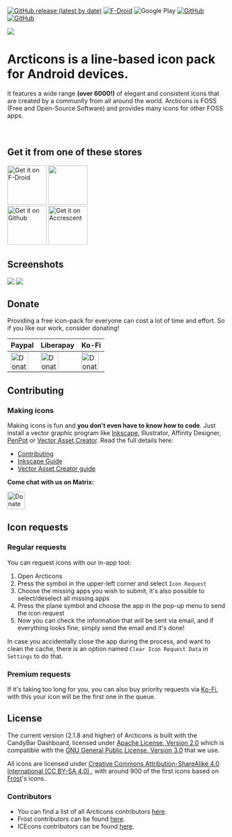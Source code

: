 [<img alt="GitHub release (latest by date)" src="https://img.shields.io/github/v/release/Donnnno/Arcticons">](https://github.com/Donnnno/Arcticons/releases/latest) 
[<img alt="F-Droid" src="https://img.shields.io/f-droid/v/com.donnnno.arcticons">](https://f-droid.org/packages/com.donnnno.arcticons) 
<img alt="Google Play" src="https://img.shields.io/endpoint?color=green&logo=google-play&logoColor=green&url=https%3A%2F%2Fplay.cuzi.workers.dev%2Fplay%3Fi%3Dcom.donnnno.arcticons%26l%3DGoogle%2520Play%26m%3D%24version">
[<img alt="GitHub" src="https://img.shields.io/github/downloads/donnnno/arcticons/total?label=github%20downloads">](https://github.com/Donnnno/Arcticons/releases/latest) 
[<img alt="GitHub" src="https://img.shields.io/github/downloads/donnnno/arcticons/latest/total">](https://github.com/Donnnno/Arcticons/releases/latest) 

<img src='https://raw.githubusercontent.com/Donnnno/Arcticons/main/github/header-background.png'>

# Arcticons is a line-based icon pack for Android devices.
It features a wide range **(over 6000!)** of elegant and consistent icons that are created by a community from all around the world. Arcticons is FOSS (Free and Open-Source Software) and provides many icons for other FOSS apps. 
<br>
<br>
<br>
## Get it from one of these stores
[<img src="https://f-droid.org/badge/get-it-on.png" alt="Get it on F-Droid" height="90">](https://f-droid.org/packages/com.donnnno.arcticons)
[<img src="https://play.google.com/intl/en_us/badges/static/images/badges/en_badge_web_generic.png" height="90">](https://play.google.com/store/apps/details?id=com.donnnno.arcticons)<br>
[<img src="https://camo.githubusercontent.com/35b4ec18c762358fb784f9e973f77cf6eb596f2240e69a4c6c093a836655d889/68747470733a2f2f692e6962622e636f2f71306d6463345a2f6765742d69742d6f6e2d6769746875622e706e67" alt="Get it on Github" height="90">](https://github.com/Donnnno/Arcticons/releases)
[<img src="https://accrescent.app/badges/get-it-on.png" alt="Get it on Accrescent" height="90">](https://accrescent.app/app/com.donnnno.arcticons)


## Screenshots

<img src='https://raw.githubusercontent.com/Donnnno/Arcticons/main/github/phonescreenshotsdark.jpg'>
<img src='https://raw.githubusercontent.com/Donnnno/Arcticons/main/github/phonescreenshotslight.jpg'>

## Donate

Providing a free icon-pack for everyone can cost a lot of time and effort. So if you like our work, consider donating!﻿

|Paypal|Liberapay|Ko-Fi|
|---|---|---|
|<a href="https://www.paypal.com/paypalme/onnovdd"><img height="40" alt="Donate using Paypal" src="https://github.com/Donnnno/Arcticons/blob/main/github/pp_button.svg"></a>|<a href="https://liberapay.com/Donno/donate"><img height="40" alt="Donate using Liberapay" src="https://github.com/Donnnno/Arcticons/blob/main/github/lp_button.svg"></a>|<a href="https://Ko-fi.com/donno_"><img height="40" alt="Donate using Ko-Fi" src="https://github.com/Donnnno/Arcticons/blob/main/github/kofi_button.svg"></a>

## Contributing

### Making icons

Making icons is fun and **you don't even have to know how to code**. Just install a vector graphic program like [Inkscape](https://inkscape.org/en/), Illustrator, Affinity Designer, [PenPot](https://penpot.app/) or [Vector Asset Creator](https://play.google.com/store/apps/details?id=com.inglesdivino.vectorassetcreator). 
Read the full details here: 
- [Contributing](CONTRIBUTING.md)
- [Inkscape Guide](guides/Inkscape_Guide.md)
- [Vector Asset Creator guide](guides/Vector_Asset_Creator.md)

**Come chat with us on Matrix:**

<a href="https://matrix.to/#/#arcticons-central:matrix.org"><img height="40" alt="Donate using Paypal" src="https://github.com/Donnnno/Arcticons/blob/main/github/matrix_button.svg"></a>

## Icon requests

### Regular requests
You can request icons with our in-app tool:
1. Open Arcticons
2. Press the symbol in the upper-left corner and select `Icon Request`
3. Choose the missing apps you wish to submit, it's also possible to select/deselect all missing apps
4. Press the plane symbol and choose the app in the pop-up menu to send the icon request
5. Now you can check the information that will be sent via email, and if everything looks fine, simply send the email and it's done!

In case you accidentally close the app during the process, and want to clean the cache, there is an option named `Clear Icon Request Data` in `Settings` to do that.

### Premium requests
If it's taking too long for you, you can also buy priority requests via <a href="https://Ko-fi.com/donno_">Ko-Fi</a>, with this your icon will be the first one in the queue.

## License

The current version (2.1.8 and higher) of Arcticons is built with the CandyBar Dashboard, licensed under [Apache License, Version 2.0](https://www.apache.org/licenses/LICENSE-2.0)  which is compatible with the [GNU General Public License, Version 3.0](https://www.gnu.org/licenses/gpl-3.0.en.html) that we use.

All icons are licensed under [Creative Commons Attribution-ShareAlike 4.0 International (CC BY-SA 4.0) ](https://creativecommons.org/licenses/by-sa/4.0/), with around 900 of the first icons based on [Frost](https://github.com/dkanada/frost)'s icons.

### Contributors

- You can find a list of all Arcticons contributors [here](https://github.com/Donnnno/Arcticons/graphs/contributors).
- Frost contributors can be found [here](https://github.com/dkanada/frost/graphs/contributors).
- ICEcons contributors can be found [here](https://github.com/1C3/ICEcons/graphs/contributors). 
